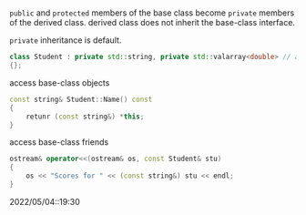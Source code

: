 # 
`public` and `protected` members of the base class become `private` members of the derived class.
derived class does not inherit the base-class interface.

`private` inheritance is default.

```c++
class Student : private std::string, private std::valarray<double> // also it is a multiple inheritance
{};
```

access base-class objects
```c++
const string& Student::Name() const
{
	retunr (const string&) *this;
}
```

access base-class friends
```c++
ostream& operator<<(ostream& os, const Student& stu)
{
	os << "Scores for " << (const string&) stu << endl;
}
```

2022/05/04::19:30
